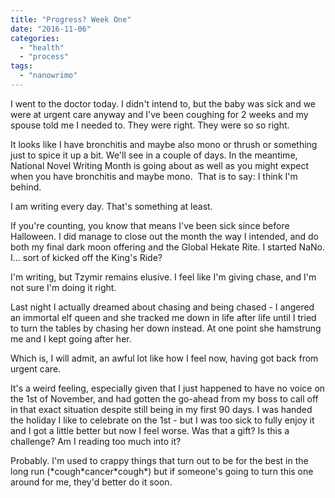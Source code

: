```yaml
---
title: "Progress? Week One"
date: "2016-11-06"
categories: 
  - "health"
  - "process"
tags: 
  - "nanowrimo"
---
```


I went to the doctor today. I didn't intend to, but the baby was sick and we were at urgent care anyway and I've been coughing for 2 weeks and my spouse told me I needed to. They were right. They were so so right.

It looks like I have bronchitis and maybe also mono or thrush or something just to spice it up a bit. We'll see in a couple of days. In the meantime, National Novel Writing Month is going about as well as you might expect when you have bronchitis and maybe mono.  That is to say: I think I'm behind.

I am writing every day. That's something at least.

If you're counting, you know that means I've been sick since before Halloween. I did manage to close out the month the way I intended, and do both my final dark moon offering and the Global Hekate Rite. I started NaNo. I... sort of kicked off the King's Ride?

I'm writing, but Tzymir remains elusive. I feel like I'm giving chase, and I'm not sure I'm doing it right.

Last night I actually dreamed about chasing and being chased - I angered an immortal elf queen and she tracked me down in life after life until I tried to turn the tables by chasing her down instead. At one point she hamstrung me and I kept going after her.

Which is, I will admit, an awful lot like how I feel now, having got back from urgent care.

It's a weird feeling, especially given that I just happened to have no voice on the 1st of November, and had gotten the go-ahead from my boss to call off in that exact situation despite still being in my first 90 days. I was handed the holiday I like to celebrate on the 1st - but I was too sick to fully enjoy it and I got a little better but now I feel worse. Was that a gift? Is this a challenge? Am I reading too much into it?

Probably. I'm used to crappy things that turn out to be for the best in the long run (\*cough\*cancer\*cough\*) but if someone's going to turn this one around for me, they'd better do it soon.
